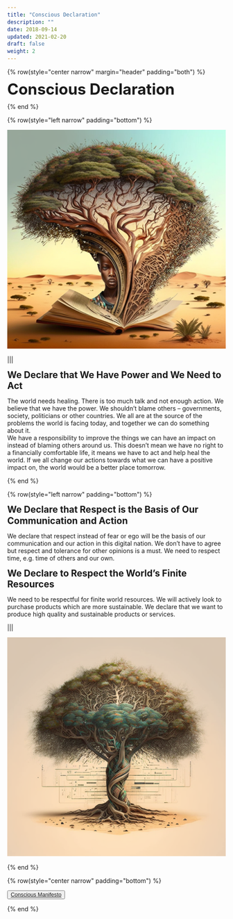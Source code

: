 ```yaml
---
title: "Conscious Declaration"
description: ""
date: 2018-09-14
updated: 2021-02-20
draft: false
weight: 2
---
```


<div class="container mx-auto">


<!-- section 2 (co-found) -->


{% row(style="center narrow" margin="header" padding="both") %}

<span style="font-size:2.5em; font-weight:bold; line-height:1em;"> Conscious Declaration</span>

{% end %}


{% row(style="left narrow" padding="bottom") %}

![Image](img/dec1.png#medium#m)


|||


<span style="font-size:1.5em; font-weight:bold; line-height:1.2em;"> We Declare that We Have Power and We Need to Act</span>

<p>
The world needs healing. There is too much talk and not enough action. We believe that we have the power. We shouldn’t blame others – governments, society, politicians or other countries. We all are at the source of the problems the world is facing today, and together we can do something about it.
<br>
We have a responsibility to improve the things we can have an impact on instead of blaming others around us.
This doesn’t mean we have no right to a financially comfortable life, it means we have to act and help heal the world. If we all change our actions towards what we can have a positive impact on, the world would be a better place tomorrow.
</p>

{% end %}

{% row(style="left narrow" padding="bottom") %}

<span style="font-size:1.5em; font-weight:bold; line-height:1.2em;"> We Declare that Respect is the Basis of Our Communication and Action</span>

<p>
We declare that respect instead of fear or ego will be the basis of our communication and our action in this digital nation. We don’t have to agree but respect and tolerance for other opinions is a must. We need to respect time, e.g. time of others and our own.
</p>


<span style="font-size:1.5em; font-weight:bold; line-height:1.2em;"> We Declare to Respect the World’s Finite Resources</span>

<p>
We need to be respectful for finite world resources.
We will actively look to purchase products which are more sustainable.
We declare that we want to produce high quality and sustainable products or services.
</p>


|||


![Image](img/dec2.png#medium#m)

{% end %}

{% row(style="center narrow" padding="bottom") %}

<button style="font-size:0.9em">[Conscious Manifesto](/manifesto/)</button>

{% end %}

</div>


